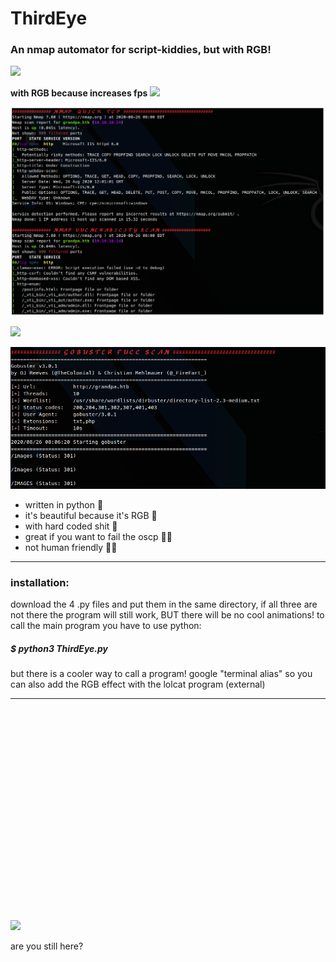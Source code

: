 # ThirdEye
### An nmap automator for script-kiddies, but with RGB!

<img width="700" src="https://media.giphy.com/media/SAU6ItiJP5Z0QbK38c/giphy.gif">
</p> 

<b>with RGB because increases fps</b> <img src="https://avatars2.githubusercontent.com/u/54278075?s=64&v=4" width="35px">

<img width="700" src="https://github.com/v1nc3-source/ThirdEye/blob/master/screenshot.png?raw=true">
</p> 
 
 <img width="300" class="center" src="https://media.giphy.com/media/4To20UAlgGqapJ9Tt0/giphy.gif">
</p> 


<img width="700" src="https://github.com/v1nc3-source/ThirdEye/blob/master/screenshot2.png?raw=true">
</p> 

- written in python 🐍
- it's beautiful because it's RGB 🌈
- with hard coded shit 💩
- great if you want to fail the oscp 👩‍💻
- not human friendly 🙅‍♂️

<hr>

### installation:

download the 4 .py files and put them in the same directory, 
if all three are not there the program will still work, BUT there will be no cool animations!
to call the main program you have to use python:

##### $ python3 ThirdEye.py

but there is a cooler way to call a program! google "terminal alias"
so you can also add the RGB effect with the lolcat program (external)

<hr>


<br>
<br>
<br>
<br>
<br>
<br>
<br>
<br>
<br>
<br>
<br>
<br>
<br>
<br>
<br>
<br>
<br>
<br>
<br>
<br>

<img width="400" src="https://i.kym-cdn.com/photos/images/original/001/349/277/7b6.gif">
</p> 
          are you still here?



